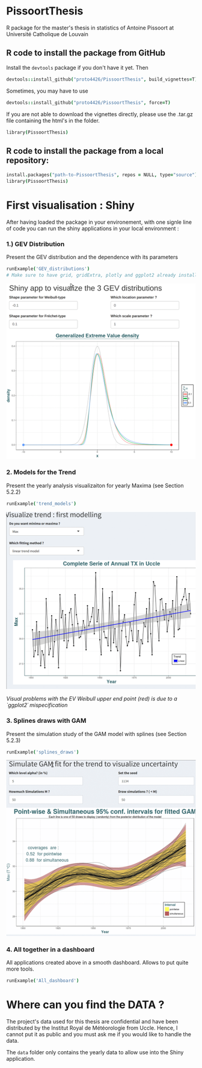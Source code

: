 # PissoortThesis
R package for the master's thesis in statistics of Antoine Pissoort at Université Catholique de Louvain

## R code to install the package from GitHub
Install the `devtools` package if you don't have it yet. Then 

```coffee
devtools::install_github("proto4426/PissoortThesis", build_vignettes=T)
```

Sometimes, you may have to use 

```coffee
devtools::install_github("proto4426/PissoortThesis", force=T)
```

If you are not able to download the vignettes directly, please use the .tar.gz file containing the html's in the folder.

```coffee
library(PissoortThesis)
```

## R code to install the package from a local repository:

```coffee
install.packages("path-to-PissoortThesis", repos = NULL, type="source")
library(PissoortThesis)
```


# First visualisation : Shiny

After having loaded the package in your environement, with one signle line of code you can run the shiny applications in your local environment : 

### 1.) GEV Distribution 
Present the GEV distribution and the dependence with its parameters
```coffee
runExample('GEV_distributions') 
# Make sure to have grid, gridExtra, plotly and ggplot2 already installed
```
![gap_test](https://github.com/proto4426/PissoortThesis/blob/master/gif/gev_distrib.gif)


### 2. Models for the Trend
Present the yearly analysis visualizaiton for yearly Maxima (see Section 5.2.2)
```coffee
runExample('trend_models')  
```
![gap_test](https://github.com/proto4426/PissoortThesis/blob/master/gif/trend_models.gif)

*Visual problems with the EV Weibull upper end point (red) is due to a `ggplot2´ mispecification*

### 3. Splines draws with GAM 
Present the simulation study of the GAM model with splines (see Section 5.2.3)
```coffee
runExample('splines_draws') 
```
![gap_test](https://github.com/proto4426/PissoortThesis/blob/master/gif/splines.gif)


### 4. All together in a dashboard 
All applications created above in a smooth dashboard. Allows to put quite more tools. 
```coffee
runExample('All_dashboard') 
```




# Where can you find the DATA ? 

The project's data used for this thesis are confidential and have been distributed by the Institut Royal de Météorologie from Uccle. Hence, I cannot put it as public and you must ask me if you would like to handle the data. 

The `data` folder only contains the yearly data to allow use into the Shiny application. 
